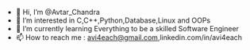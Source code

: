 - 👋 Hi, I’m @Avtar_Chandra
- 👀 I’m interested in C,C++,Python,Database,Linux and OOPs
- 🌱 I’m currently learning Everything to be a skilled Software Engineer
- 📫 How to reach me : avi4each@gmail.com,linkedin.com/in/avi4each

<!---
avi4each/avi4each is a ✨ special ✨ repository because its `README.md` (this file) appears on your GitHub profile.
You can click the Preview link to take a look at your changes.
--->
